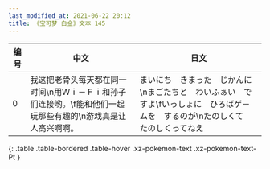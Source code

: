 ```yaml
---
last_modified_at: 2021-06-22 20:12
title: 《宝可梦 白金》文本 145
---
```

| 编号 | 中文 | 日文 |
| ---- | ---- | ---- |
| 0 | 我这把老骨头每天都在同一时间\n用Ｗｉ－Ｆｉ和孙子们连接哟。\f能和他们一起玩那些有趣的\n游戏真是让人高兴啊啊。 | まいにち　きまった　じかんに\nまごたちと　わいふぁい　ですよ\fいっしょに　ひろばゲ－ムを　するのが\nたのしくて　たのしくってねえ |
{: .table .table-bordered .table-hover .xz-pokemon-text .xz-pokemon-text-Pt }